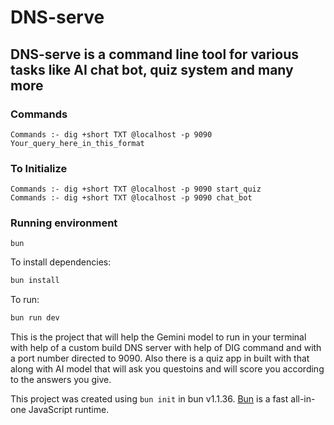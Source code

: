 # DNS-serve

## DNS-serve is a command line tool for various tasks like AI chat bot, quiz system and many more

### Commands 
```
Commands :- dig +short TXT @localhost -p 9090 Your_query_here_in_this_format
```

### To Initialize
```
Commands :- dig +short TXT @localhost -p 9090 start_quiz
Commands :- dig +short TXT @localhost -p 9090 chat_bot
```

### Running environment

``` bun ```

To install dependencies:

```bash
bun install
```

To run:

```bash
bun run dev
```

This is the project that will help the Gemini model to run in your terminal with help of a custom build DNS server with help of DIG command and with a port number directed to 9090. Also there is a quiz app in built with that along with AI model that will ask you questoins and will score you according to the answers you give.

This project was created using `bun init` in bun v1.1.36. [Bun](https://bun.sh) is a fast all-in-one JavaScript runtime.
